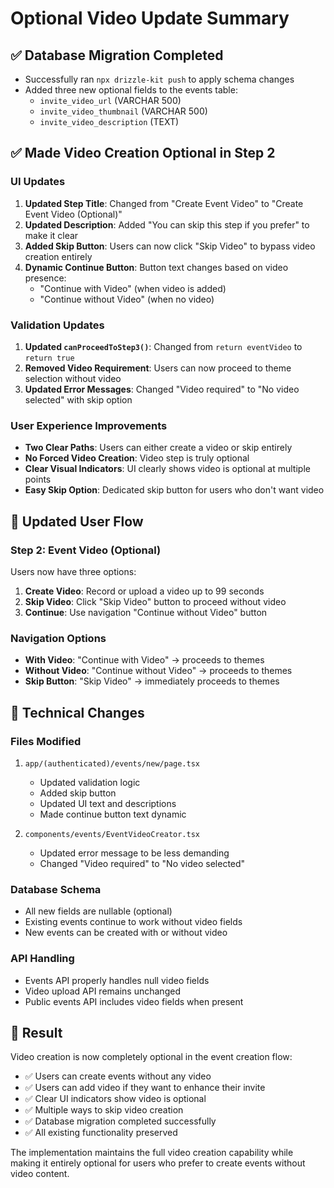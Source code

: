 # Optional Video Update Summary

## ✅ Database Migration Completed
- Successfully ran `npx drizzle-kit push` to apply schema changes
- Added three new optional fields to the events table:
  - `invite_video_url` (VARCHAR 500)
  - `invite_video_thumbnail` (VARCHAR 500) 
  - `invite_video_description` (TEXT)

## ✅ Made Video Creation Optional in Step 2

### UI Updates
1. **Updated Step Title**: Changed from "Create Event Video" to "Create Event Video (Optional)"
2. **Updated Description**: Added "You can skip this step if you prefer" to make it clear
3. **Added Skip Button**: Users can now click "Skip Video" to bypass video creation entirely
4. **Dynamic Continue Button**: Button text changes based on video presence:
   - "Continue with Video" (when video is added)
   - "Continue without Video" (when no video)

### Validation Updates
1. **Updated `canProceedToStep3()`**: Changed from `return eventVideo` to `return true`
2. **Removed Video Requirement**: Users can now proceed to theme selection without video
3. **Updated Error Messages**: Changed "Video required" to "No video selected" with skip option

### User Experience Improvements
- **Two Clear Paths**: Users can either create a video or skip entirely
- **No Forced Video Creation**: Video step is truly optional
- **Clear Visual Indicators**: UI clearly shows video is optional at multiple points
- **Easy Skip Option**: Dedicated skip button for users who don't want video

## 🎯 Updated User Flow

### Step 2: Event Video (Optional)
Users now have three options:
1. **Create Video**: Record or upload a video up to 99 seconds
2. **Skip Video**: Click "Skip Video" button to proceed without video
3. **Continue**: Use navigation "Continue without Video" button

### Navigation Options
- **With Video**: "Continue with Video" → proceeds to themes
- **Without Video**: "Continue without Video" → proceeds to themes  
- **Skip Button**: "Skip Video" → immediately proceeds to themes

## 🔧 Technical Changes

### Files Modified
1. `app/(authenticated)/events/new/page.tsx`
   - Updated validation logic
   - Added skip button
   - Updated UI text and descriptions
   - Made continue button text dynamic

2. `components/events/EventVideoCreator.tsx`
   - Updated error message to be less demanding
   - Changed "Video required" to "No video selected"

### Database Schema
- All new fields are nullable (optional)
- Existing events continue to work without video fields
- New events can be created with or without video

### API Handling
- Events API properly handles null video fields
- Video upload API remains unchanged
- Public events API includes video fields when present

## 🎉 Result

Video creation is now completely optional in the event creation flow:

- ✅ Users can create events without any video
- ✅ Users can add video if they want to enhance their invite
- ✅ Clear UI indicators show video is optional
- ✅ Multiple ways to skip video creation
- ✅ Database migration completed successfully
- ✅ All existing functionality preserved

The implementation maintains the full video creation capability while making it entirely optional for users who prefer to create events without video content.
